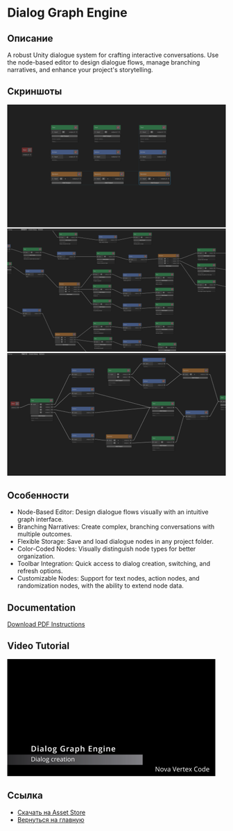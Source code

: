 # Dialog Graph Engine

## Описание
A robust Unity dialogue system for crafting interactive conversations. Use the node-based editor to design dialogue flows, manage branching narratives, and enhance your project's storytelling.

## Скриншоты
![Скриншот 1](screenshots/screen1.png)
![Скриншот 2](screenshots/screen2.png)
![Скриншот 3](screenshots/screen3.png)

## Особенности
- Node-Based Editor: Design dialogue flows visually with an intuitive graph interface.
- Branching Narratives: Create complex, branching conversations with multiple outcomes.
- Flexible Storage: Save and load dialogue nodes in any project folder.
- Color-Coded Nodes: Visually distinguish node types for better organization.
- Toolbar Integration: Quick access to dialog creation, switching, and refresh options.
- Customizable Nodes: Support for text nodes, action nodes, and randomization nodes, with the ability to extend node data.

## Documentation
[Download PDF Instructions](documentation.pdf)

## Video Tutorial
[![Dialog creation](screenshots/graph_creation_tutorial_preview.png)](https://vimeo.com/1096676505/79b6f16bbc)

## Ссылка
- [Скачать на Asset Store](https://assetstore.unity.com/packages/slug/12345)
- [Вернуться на главную](/)